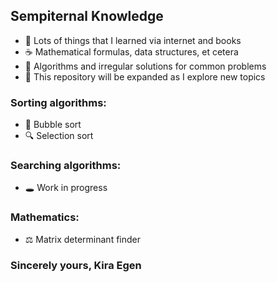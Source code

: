## Sempiternal Knowledge
- 📖 Lots of things that I learned via internet and books
- ☕ Mathematical formulas, data structures, et cetera 
- 💾 Algorithms and irregular solutions for common problems
- 📝 This repository will be expanded as I explore new topics

### Sorting algorithms:
- 🫧 Bubble sort
- 🔍 Selection sort

### Searching algorithms:
- 🕳 Work in progress

### Mathematics:
- ⚖ Matrix determinant finder

### Sincerely yours, Kira Egen
